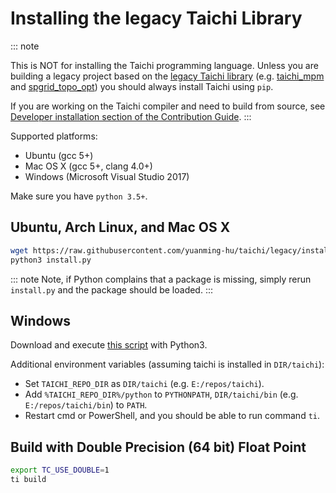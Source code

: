 # Installing the legacy Taichi Library

::: note

This is NOT for installing the Taichi programming language. Unless you are building a legacy project based on the [legacy Taichi library](https://github.com/yuanming-hu/taichi/tree/legacy) (e.g. [taichi_mpm](https://github.com/yuanming-hu/taichi_mpm) and [spgrid_topo_opt](https://github.com/yuanming-hu/spgrid_topo_opt)) you should always install Taichi using `pip`.

If you are working on the Taichi compiler and need to build from source, see [Developer installation section of the Contribution Guide](../../contribution/dev_install.md).
:::

Supported platforms:

- Ubuntu (gcc 5+)
- Mac OS X (gcc 5+, clang 4.0+)
- Windows (Microsoft Visual Studio 2017)

Make sure you have `python 3.5+`.

## Ubuntu, Arch Linux, and Mac OS X

```bash
wget https://raw.githubusercontent.com/yuanming-hu/taichi/legacy/install.py
python3 install.py
```

::: note
Note, if Python complains that a package is missing, simply rerun `install.py` and the package should be loaded.
:::

## Windows

Download and execute [this script](https://raw.githubusercontent.com/yuanming-hu/taichi/legacy/install.py) with Python3.

Additional environment variables (assuming taichi is installed in `DIR/taichi`):

- Set `TAICHI_REPO_DIR` as `DIR/taichi` (e.g. `E:/repos/taichi`).
- Add `%TAICHI_REPO_DIR%/python` to `PYTHONPATH`, `DIR/taichi/bin` (e.g. `E:/repos/taichi/bin`) to `PATH`.
- Restart cmd or PowerShell, and you should be able to run command `ti`.

## Build with Double Precision (64 bit) Float Point

```bash
export TC_USE_DOUBLE=1
ti build
```
